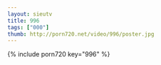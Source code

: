 ```yaml
--- 
layout: sieutv
title: 996
tags: ["000"]
thumb: http://porn720.net/video/996/poster.jpg
---
```

{% include porn720 key="996" %} 
